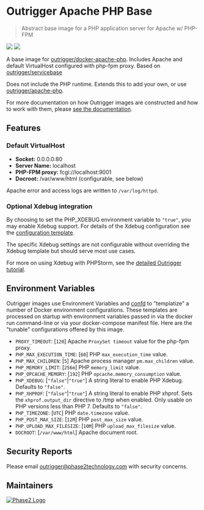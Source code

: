 # Outrigger Apache PHP Base

> Abstract base image for a PHP application server for Apache w/ PHP-FPM

[![](https://images.microbadger.com/badges/version/outrigger/apache-php-base.svg)](https://microbadger.com/images/outrigger/apache-php-base "Get your own version badge on microbadger.com") [![](https://images.microbadger.com/badges/image/outrigger/apache-php-base.svg)](https://microbadger.com/images/outrigger/apache-php-base "Get your own image badge on microbadger.com")

A base image for [outrigger/docker-apache-php](https://hub.docker.com/r/outrigger/apache-php).
Includes Apache and default VirtualHost configured with php-fpm proxy. Based on [outrigger/servicebase](https://hub.docker.com/r/outrigger/servicebase/)

Does not include the PHP runtime. Extends this to add your own, or use
[outrigger/apache-php](https://hub.docker.com/r/outrigger/apache-php).

For more documentation on how Outrigger images are constructed and how to work
with them, please [see the documentation](http://docs.outrigger.sh/en/latest/).

## Features

### Default VirtualHost

* **Socket:** 0.0.0.0:80
* **Server Name:** localhost
* **PHP-FPM proxy:** fcgi://localhost:9001
* **Docroot:** /var/www/html (configurable, see below)

Apache error and access logs are written to `/var/log/httpd`.

### Optional Xdebug integration

By choosing to set the PHP_XDEBUG environment variable to `"true"`, you may
enable Xdebug support. For details of the Xdebug configuration see the
[configuration template](./root/etc/confd/templates/xdebug.ini.tmpl).

The specific Xdebug settings are not configurable without overriding the Xdebug
template but should serve most use cases.

For more on using Xdebug with PHPStorm, see the [detailed Outrigger tutorial](http://docs.outrigger.sh/en/latest/common-tasks/using-xdebug-with-phpstorm/).

## Environment Variables

Outrigger images use Environment Variables and [confd](https://github.com/kelseyhightower/confd)
to "templatize" a number of Docker environment configurations. These templates are
processed on startup with environment variables passed in via the docker run
command-line or via your docker-compose manifest file. Here are the "tunable"
configurations offered by this image.

* `PROXY_TIMEOUT`: [`120`] Apache `ProxySet timeout` value for the php-fpm proxy.
* `PHP_MAX_EXECUTION_TIME`: [`60`] PHP `max_execution_time` value.
* `PHP_MAX_CHILDREN`: [`5`] Apache process manager `pm.max_children` value.
* `PHP_MEMORY_LIMIT`: [`256m`] PHP `memory_limit` value.
* `PHP_OPCACHE_MEMORY`: [`192`] PHP `opcache.memory_consumption` value.
* `PHP_XDEBUG`: [`"false"`|`"true"`] A string literal to enable PHP Xdebug.
  Defaults to `"false"`.
* `PHP_XHPROF`: [`"false"`|`"true"`] A string literal to enable PHP xhprof.
  Sets the `xhprof.output_dir` directive to /tmp when enabled. Only usable on
  PHP versions less than PHP 7. Defaults to `"false"`.
* `PHP_TIMEZONE`: [`UTC`] PHP `date.timezone` value.
* `PHP_POST_MAX_SIZE`: [`12M`] PHP `post_max_size` value.
* `PHP_UPLOAD_MAX_FILESIZE`: [`10M`] PHP `upload_max_filesize` value.
* `DOCROOT`: [`/var/www/html`] Apache document root.

## Security Reports

Please email outrigger@phase2technology.com with security concerns.

## Maintainers

[![Phase2 Logo](https://www.phase2technology.com/wp-content/uploads/2015/06/logo-retina.png)](https://www.phase2technology.com)
